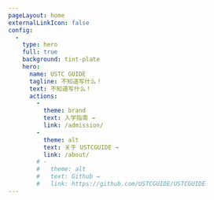 ```yaml
---
pageLayout: home
externalLinkIcon: false
config:
  -
    type: hero
    full: true
    background: tint-plate
    hero:
      name: USTC GUIDE
      tagline: 不知道写什么！
      text: 不知道写什么！
      actions:
        - 
          theme: brand
          text: 入学指南 →
          link: /admission/
        -
          theme: alt
          text: 关于 USTCGUIDE →
          link: /about/
        # -
        #   theme: alt
        #   text: Github →
        #   link: https://github.com/USTCGUIDE/USTCGUIDE
---
```

